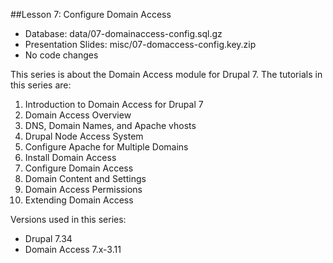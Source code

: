 ##Lesson 7: Configure Domain Access

- Database: data/07-domainaccess-config.sql.gz
- Presentation Slides: misc/07-domaccess-config.key.zip
- No code changes

This series is about the Domain Access module for Drupal 7. The tutorials in this series are:

01. Introduction to Domain Access for Drupal 7
02. Domain Access Overview
03. DNS, Domain Names, and Apache vhosts
04. Drupal Node Access System
05. Configure Apache for Multiple Domains
06. Install Domain Access
07. Configure Domain Access
08. Domain Content and Settings
09. Domain Access Permissions
10. Extending Domain Access

Versions used in this series:
- Drupal 7.34
- Domain Access 7.x-3.11